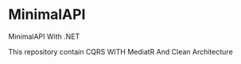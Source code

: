 # MinimalAPI
MinimalAPI With .NET

This repository contain CQRS WITH MediatR And Clean Architecture
